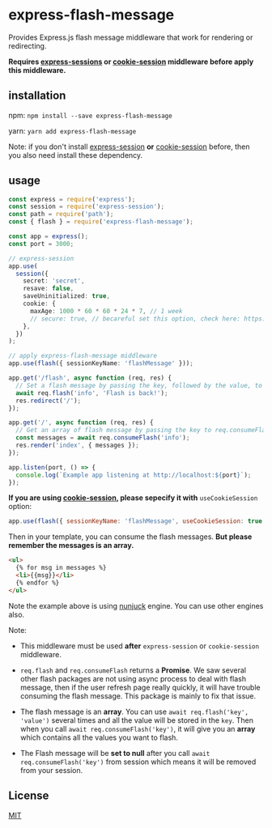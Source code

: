 # express-flash-message

Provides Express.js flash message middleware that work for rendering or redirecting.

**Requires [express-sessions](https://www.npmjs.com/package/express-session) or [cookie-session](https://github.com/expressjs/cookie-session) middleware before apply this middleware.**

## installation

npm: `npm install --save express-flash-message`

yarn: `yarn add express-flash-message`

Note: if you don't install [express-session](https://www.npmjs.com/package/express-session) **or** [cookie-session](https://github.com/expressjs/cookie-session) before, then you also need install these dependency.

## usage

```ts
const express = require('express');
const session = require('express-session');
const path = require('path');
const { flash } = require('express-flash-message');

const app = express();
const port = 3000;

// express-session
app.use(
  session({
    secret: 'secret',
    resave: false,
    saveUninitialized: true,
    cookie: {
      maxAge: 1000 * 60 * 60 * 24 * 7, // 1 week
      // secure: true, // becareful set this option, check here: https://www.npmjs.com/package/express-session#cookiesecure. In local, if you set this to true, you won't receive flash as you are using `http` in local, but http is not secure
    },
  })
);

// apply express-flash-message middleware
app.use(flash({ sessionKeyName: 'flashMessage' }));

app.get('/flash', async function (req, res) {
  // Set a flash message by passing the key, followed by the value, to req.flash().
  await req.flash('info', 'Flash is back!');
  res.redirect('/');
});

app.get('/', async function (req, res) {
  // Get an array of flash message by passing the key to req.consumeFlash()
  const messages = await req.consumeFlash('info');
  res.render('index', { messages });
});

app.listen(port, () => {
  console.log(`Example app listening at http://localhost:${port}`);
});
```

**If you are using [cookie-session](https://github.com/expressjs/cookie-session), please sepecify it with** `useCookieSession` option:

```js
app.use(flash({ sessionKeyName: 'flashMessage', useCookieSession: true }));
```

Then in your template, you can consume the flash messages. **But please remember the messages is an array.**

```html
<ul>
  {% for msg in messages %}
  <li>{{msg}}</li>
  {% endfor %}
</ul>
```

Note the example above is using [nunjuck](https://mozilla.github.io/nunjucks/) engine. You can use other engines also.

Note:

- This middleware must be used **after** `express-session` or `cookie-session` middleware.

- `req.flash` and `req.consumeFlash` returns a **Promise**. We saw several other flash packages are not using async process to deal with flash message, then if the user refresh page really quickly, it will have trouble consuming the flash message. This package is mainly to fix that issue.

- The flash message is an **array**. You can use `await req.flash('key', 'value')` several times and all the value will be stored in the `key`. Then when you call `await req.consumeFlash('key')`, it will give you an **array** which contains all the values you want to flash.

- The Flash message will be **set to null** after you call `await req.consumeFlash('key')` from session which means it will be removed from your session.

## License

[MIT](./LICENSE)
